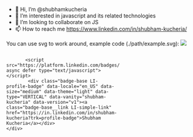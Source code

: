 - 👋 Hi, I’m @shubhamkucheria
- 👀 I’m interested in javascript and its related technologies
- 💞️ I’m looking to collaborate on JS
- 📫 How to reach me https://www.linkedin.com/in/shubham-kucheria/

You can use svg to work around, example code (./path/example.svg):
![](./path/example.svg)

<svg width="300" height="500" xmlns="http://www.w3.org/2000/svg">
<foreignObject width="300" height="500">
    <div xmlns="http://www.w3.org/1999/xhtml">
        
           <script src="https://platform.linkedin.com/badges/js/profile.js" async defer type="text/javascript"></script>
            <div class="badge-base LI-profile-badge" data-locale="en_US" data-size="medium" data-theme="light" data-type="VERTICAL" data-vanity="shubham-kucheria" data-version="v1"><a class="badge-base__link LI-simple-link" href="https://in.linkedin.com/in/shubham-kucheria?trk=profile-badge">Shubham Kucheria</a></div>
    </div>
</foreignObject>
</svg>
  
  
  
    

<!---
shubhamkucheria/shubhamkucheria is a ✨ special ✨ repository because its `README.md` (this file) appears on your GitHub profile.
You can click the Preview link to take a look at your changes.
--->
